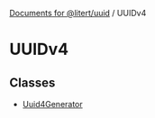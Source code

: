 [Documents for @litert/uuid](../index.md) / UUIDv4

# UUIDv4

## Classes

- [Uuid4Generator](classes/Uuid4Generator.md)
